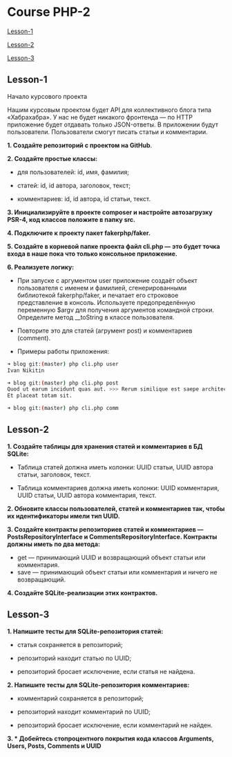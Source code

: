 # Course PHP-2

[Lesson-1](#Lesson-1)

[Lesson-2](#Lesson-2)

[Lesson-3](#Lesson-3)

## Lesson-1

Начало курсового проекта

Нашим курсовым проектом будет API для коллективного блога типа «Хабрахабра». У нас не
будет никакого фронтенда — по HTTP приложение будет отдавать только JSON-ответы. В
приложении будут пользователи. Пользователи смогут писать статьи и комментарии.

**1. Создайте репозиторий с проектом на GitHub**.

**2. Создайте простые классы:**

- для пользователей: id, имя, фамилия;

- статей: id, id автора, заголовок, текст;

- комментариев: id, id автора, id статьи, текст.

**3. Инициализируйте в проекте composer и настройте автозагрузку PSR-4, код классов
положите в папку src.**

**4. Подключите к проекту пакет fakerphp/faker.**

**5. Создайте в корневой папке проекта файл cli.php — это будет точка входа в наше пока
что только консольное приложение.**

**6. Реализуете логику:**

- При запуске с аргументом user приложение создаёт объект пользователя с
именем и фамилией, сгенерированными библиотекой fakerphp/faker, и
печатает его строковое представление в консоль. Используете
предопределённую переменную $argv для получения аргументов командной
строки. Определите метод __toString в классе пользователя.

- Повторите это для статей (агрумент post) и комментариев (comment).

- Примеры работы приложения:

```sh
➜ blog git:(master) php cli.php user
Ivan Nikitin

➜ blog git:(master) php cli.php post
Quod ut earum incidunt quas aut. >>> Rerum similique est saepe architecto eum.
Et placeat totam sit.

➜ blog git:(master) php cli.php comm
```

## Lesson-2

**1. Создайте таблицы для хранения статей и комментариев в БД SQLite:**

- Таблица статей должна иметь колонки: UUID статьи, UUID автора статьи, заголовок,
текст.

- Таблица комментариев должна иметь колонки: UUID комментария, UUID статьи, UUID
автора комментария, текст.

**2. Обновите классы пользователей, статей и комментариев так, чтобы их идентификаторы имели
тип UUID.**

**3. Создайте контракты репозиториев статей и комментариев — PostsRepositoryInterface и
CommentsRepositoryInterface. Контракты должны иметь по два метода:**

- get — принимающий UUID и возвращающий объект статьи или комментария.
- save — принимающий объект статьи или комментария и ничего не возвращающий.

**4. Создайте SQLite-реализации этих контрактов.**

## Lesson-3

**1. Напишите тесты для SQLite-репозитория статей:**

- статья сохраняется в репозиторий;

- репозиторий находит статью по UUID;

- репозиторий бросает исключение, если статья не найдена.

**2. Напишите тесты для SQLite-репозитория комментариев:**

- комментарий сохраняется в репозиторий;

- репозиторий находит комментарий по UUID;

- репозиторий бросает исключение, если комментарий не найден.

**3. * Добейтесь стопроцентного покрытия кода классов Arguments, Users, Posts, Comments и
UUID**